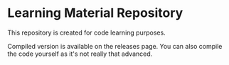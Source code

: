 # Learning Material Repository

This repository is created for code learning purposes.

Compiled version is available on the releases page. You can also compile the code yourself as it's not really that advanced.

